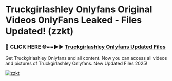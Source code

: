 # Truckgirlashley Onlyfans Original Videos 0nlyFans Leaked - Files Updated! (zzkt)

<h3>🔴 CLICK HERE 🌐==►► <a href="https://tinyurl.com/3hn5wdd3" rel="nofollow">Truckgirlashley Onlyfans Updated Files</a></h3>

Get Truckgirlashley Onlyfans and all content. Now you can access all videos and pictures of Truckgirlashley Onlyfans. New Updated Files 2025!

[![zzkt](https://i.imgur.com/4HnBqBT.gif)](https://tinyurl.com/3hn5wdd3)
